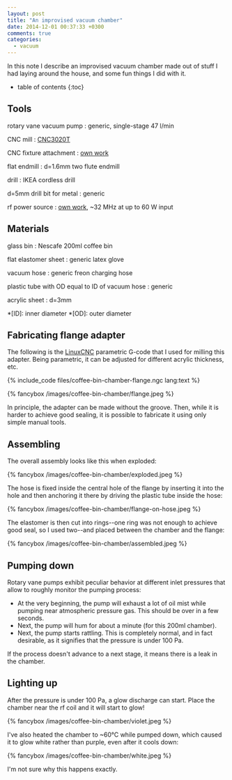 ```yaml
---
layout: post
title: "An improvised vacuum chamber"
date: 2014-12-01 00:37:33 +0300
comments: true
categories:
  - vacuum
---
```


In this note I describe an improvised vacuum chamber made out of stuff I had laying around the house, and some fun things I did with it.

<!--more-->

* table of contents
{:toc}

Tools
-----

rotary vane vacuum pump
: generic, single-stage 47 l/min

CNC mill
: [CNC3020T](http://www.freezepage.com/1395478161OWYSYNBZGX)

CNC fixture attachment
: [own work](/notes/2014-08-17/a-fixture-attachment-system-for-cnc-3020t/)

flat endmill
: d=1.6mm two flute endmill

drill
: IKEA cordless drill

d=5mm drill bit for metal
: generic

rf power source
: [own work](/notes/2014-11-30/three-point-oscillator/), ~32 MHz at up to 60 W input

Materials
---------

glass bin
: Nescafe 200ml coffee bin

flat elastomer sheet
: generic latex glove

vacuum hose
: generic freon charging hose

plastic tube with OD equal to ID of vacuum hose
: generic

acrylic sheet
: d=3mm

*[ID]: inner diameter
*[OD]: outer diameter

Fabricating flange adapter
--------------------------

The following is the [LinuxCNC][] parametric G-code that I used for milling this adapter. Being parametric, it can be adjusted for different acrylic thickness, etc.

{% include_code files/coffee-bin-chamber-flange.ngc lang:text %}

{% fancybox /images/coffee-bin-chamber/flange.jpeg %}

In principle, the adapter can be made without the groove. Then, while it is harder to achieve good sealing, it is possible to fabricate it using only simple manual tools.

[linuxcnc]: http://linuxcnc.org

Assembling
----------

The overall assembly looks like this when exploded:

{% fancybox /images/coffee-bin-chamber/exploded.jpeg %}

The hose is fixed inside the central hole of the flange by inserting it into the hole and then anchoring it there by driving the plastic tube inside the hose:

{% fancybox /images/coffee-bin-chamber/flange-on-hose.jpeg %}

The elastomer is then cut into rings--one ring was not enough to achieve good seal, so I used two--and placed between the chamber and the flange:

{% fancybox /images/coffee-bin-chamber/assembled.jpeg %}

Pumping down
------------

Rotary vane pumps exhibit peculiar behavior at different inlet pressures that allow to roughly monitor the pumping process:

  * At the very beginning, the pump will exhaust a lot of oil mist while pumping near atmospheric pressure gas. This should be over in a few seconds.
  * Next, the pump will hum for about a minute (for this 200ml chamber).
  * Next, the pump starts rattling. This is completely normal, and in fact desirable, as it signifies that the pressure is under 100 Pa.

If the process doesn't advance to a next stage, it means there is a leak in the chamber.

Lighting up
-----------

After the pressure is under 100 Pa, a glow discharge can start. Place the chamber near the rf coil and it will start to glow!

{% fancybox /images/coffee-bin-chamber/violet.jpeg %}

I've also heated the chamber to ~60°C while pumped down, which caused it to glow white rather than purple, even after it cools down:

{% fancybox /images/coffee-bin-chamber/white.jpeg %}

I'm not sure why this happens exactly.
